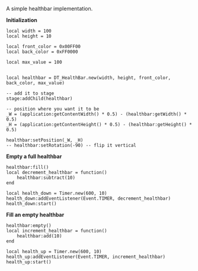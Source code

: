 A simple healthbar implementation.

__Initialization__

	local width = 100
	local height = 10

	local front_color = 0x00FF00
	local back_color = 0xFF0000

	local max_value = 100


	local healthbar = DT_HealthBar.new(width, height, front_color, back_color, max_value)

	-- add it to stage
	stage:addChild(healthbar)

	-- position where you want it to be
	_W = (application:getContentWidth() * 0.5) - (healthbar:getWidth() * 0.5)
	_H = (application:getContentHeight() * 0.5) - (healthbar:getHeight() * 0.5)

	healthbar:setPosition(_W, _H)
	-- healthbar:setRotation(-90) -- flip it vertical

__Empty a full healthbar__

	healthbar:fill()
	local decrement_healthbar = function()
	    healthbar:subtract(10)
	end
	
	local health_down = Timer.new(600, 10)
	health_down:addEventListener(Event.TIMER, decrement_healthbar)
	health_down:start()

__Fill an empty healthbar__

	healthbar:empty()
	local increment_healthbar = function()
	    healthbar:add(10)
	end
	
	local health_up = Timer.new(600, 10)
	health_up:addEventListener(Event.TIMER, increment_healthbar)
	health_up:start()